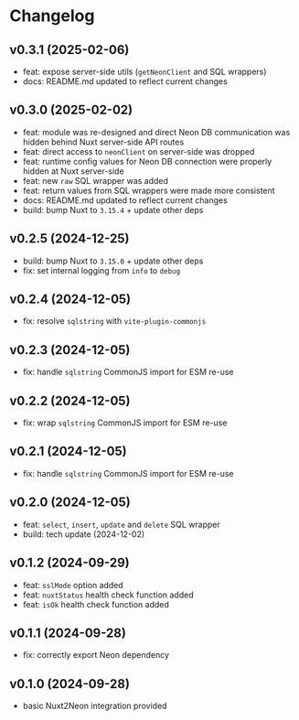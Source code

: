 # Changelog

## v0.3.1 (2025-02-06)
- feat: expose server-side utils (`getNeonClient` and SQL wrappers)
- docs: README.md updated to reflect current changes

## v0.3.0 (2025-02-02)
- feat: module was re-designed and direct Neon DB communication was hidden behind Nuxt server-side API routes
- feat: direct access to `neonClient` on server-side was dropped
- feat: runtime config values for Neon DB connection were properly hidden at Nuxt server-side
- feat: new `raw` SQL wrapper was added
- feat: return values from SQL wrappers were made more consistent
- docs: README.md updated to reflect current changes
- build: bump Nuxt to `3.15.4` + update other deps

## v0.2.5 (2024-12-25)
- build: bump Nuxt to `3.15.0` + update other deps
- fix: set internal logging from `info` to `debug`

## v0.2.4 (2024-12-05)
- fix: resolve `sqlstring` with `vite-plugin-commonjs`

## v0.2.3 (2024-12-05)
- fix: handle `sqlstring` CommonJS import for ESM re-use

## v0.2.2 (2024-12-05)
- fix: wrap `sqlstring` CommonJS import for ESM re-use

## v0.2.1 (2024-12-05)
- fix: handle `sqlstring` CommonJS import for ESM re-use

## v0.2.0 (2024-12-05)
- feat: `select`, `insert`, `update` and `delete` SQL wrapper
- build: tech update (2024-12-02)

## v0.1.2 (2024-09-29)
- feat: `sslMode` option added
- feat: `nuxtStatus` health check function added
- feat: `isOk` health check function added

## v0.1.1 (2024-09-28)
- fix: correctly export Neon dependency

## v0.1.0 (2024-09-28)
- basic Nuxt2Neon integration provided
